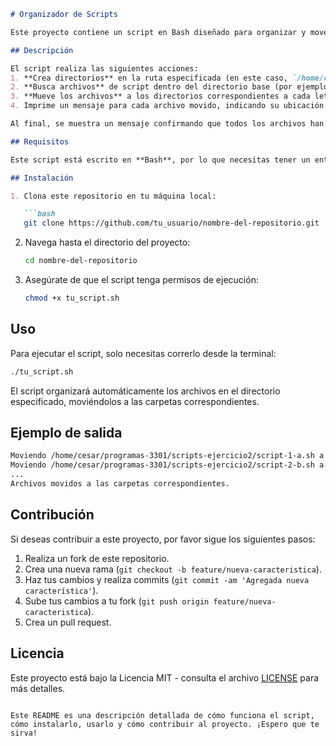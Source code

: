 ```markdown
# Organizador de Scripts

Este proyecto contiene un script en Bash diseñado para organizar y mover archivos de script a directorios específicos. El objetivo es crear un conjunto de directorios, cada uno correspondiente a una letra del abecedario, y mover los archivos de script en función de su nombre.

## Descripción

El script realiza las siguientes acciones:
1. **Crea directorios** en la ruta especificada (en este caso, `/home/cesar/programas-3301/scripts-ejercicio2`) para cada letra del abecedario (`a` a `z`).
2. **Busca archivos** de script dentro del directorio base (por ejemplo, `script-1-a.sh`, `script-2-b.sh`).
3. **Mueve los archivos** a los directorios correspondientes a cada letra (por ejemplo, `a` a su directorio `a`, `b` a su directorio `b`, etc.).
4. Imprime un mensaje para cada archivo movido, indicando su ubicación original y el directorio al que fue movido.

Al final, se muestra un mensaje confirmando que todos los archivos han sido movidos.

## Requisitos

Este script está escrito en **Bash**, por lo que necesitas tener un entorno compatible con Bash (como Linux o macOS).

## Instalación

1. Clona este repositorio en tu máquina local:

   ```bash
   git clone https://github.com/tu_usuario/nombre-del-repositorio.git
   ```

2. Navega hasta el directorio del proyecto:

   ```bash
   cd nombre-del-repositorio
   ```

3. Asegúrate de que el script tenga permisos de ejecución:

   ```bash
   chmod +x tu_script.sh
   ```

## Uso

Para ejecutar el script, solo necesitas correrlo desde la terminal:

```bash
./tu_script.sh
```

El script organizará automáticamente los archivos en el directorio especificado, moviéndolos a las carpetas correspondientes.

## Ejemplo de salida

```bash
Moviendo /home/cesar/programas-3301/scripts-ejercicio2/script-1-a.sh a /home/cesar/programas-3301/scripts-ejercicio2/a/
Moviendo /home/cesar/programas-3301/scripts-ejercicio2/script-2-b.sh a /home/cesar/programas-3301/scripts-ejercicio2/b/
...
Archivos movidos a las carpetas correspondientes.
```

## Contribución

Si deseas contribuir a este proyecto, por favor sigue los siguientes pasos:

1. Realiza un fork de este repositorio.
2. Crea una nueva rama (`git checkout -b feature/nueva-caracteristica`).
3. Haz tus cambios y realiza commits (`git commit -am 'Agregada nueva característica'`).
4. Sube tus cambios a tu fork (`git push origin feature/nueva-caracteristica`).
5. Crea un pull request.

## Licencia

Este proyecto está bajo la Licencia MIT - consulta el archivo [LICENSE](LICENSE) para más detalles.
```

Este README es una descripción detallada de cómo funciona el script, cómo instalarlo, usarlo y cómo contribuir al proyecto. ¡Espero que te sirva!
